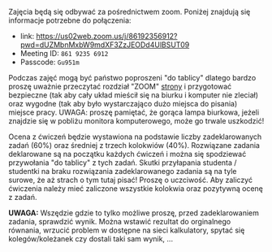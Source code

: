 Zajęcia będą się odbywać za pośrednictwem zoom. Poniżej znajdują się informacje potrzebne do połączenia:

- link: <https://us02web.zoom.us/j/86192356912?pwd=dUZMbnMxbW9mdXF3ZzJEODd4UlBSUT09>
- Meeting ID: `861 9235 6912`
- Passcode: `Gu951m`

Podczas zajęć mogą być państwo poproszeni "do tablicy" dlatego
bardzo proszę uważnie przeczytać rozdział "ZOOM" [strony](https://kacpertopol.github.io/00000000pl.html)
i przygotować bezpieczne (tak aby cały układ mieścił się na biurku i komputer nie zleciał) oraz wygodne
(tak aby było wystarczająco dużo miejsca do pisania) miejsce pracy. UWAGA: proszę pamiętać, że gorąca lampa
biurkowa, jeżeli znajdzie się w pobliżu monitora komputerowego, może go trwale uszkodzić!

Ocena z ćwiczeń będzie wystawiona na podstawie liczby zadeklarowanych zadań (60%) oraz średniej z trzech
kolokwiów (40%). Rozwiązane zadania deklarowane są na początku każdych ćwiczeń i można się spodziewać
przywołania "do tablicy" z tych zadań. Skutki przyłapania studenta / studentki na braku rozwiązania
zadeklarowanego zadania są na tyle surowe, że aż strach o tym tutaj pisać! Proszę o uczciwość. 
Aby zaliczyć ćwiczenia należy mieć zaliczone wszystkie kolokwia oraz pozytywną ocenę z zadań.

**UWAGA:** Wszędzie gdzie to tylko możliwe proszę, przed zadeklarowaniem zadania, sprawdzić wynik. Można
wstawić rezultat do orginalnego równania, wrzucić problem w dostępne na sieci kalkulatory, spytać się
kolegów/koleżanek czy dostali taki sam wynik, ...

